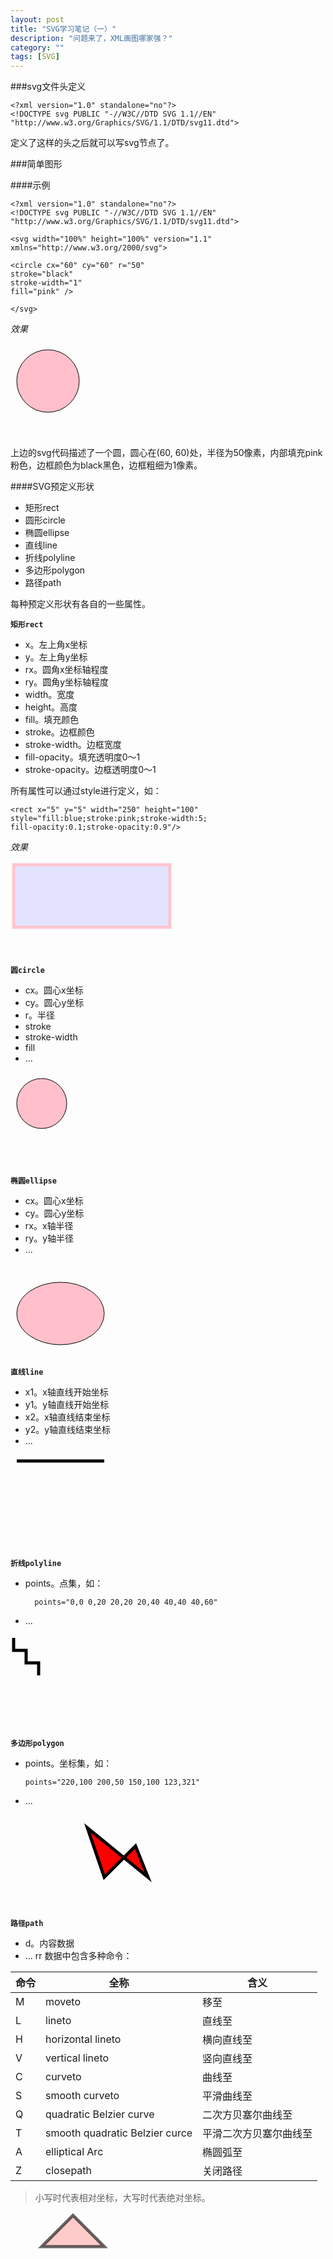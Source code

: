 ```yaml
---
layout: post
title: "SVG学习笔记（一）"
description: "问题来了，XML画图哪家强？"
category: ""
tags: [SVG]
---
```


###svg文件头定义


	<?xml version="1.0" standalone="no"?>
	<!DOCTYPE svg PUBLIC "-//W3C//DTD SVG 1.1//EN"
	"http://www.w3.org/Graphics/SVG/1.1/DTD/svg11.dtd">


定义了这样的头之后就可以写svg节点了。

###简单图形

####示例


	<?xml version="1.0" standalone="no"?>
	<!DOCTYPE svg PUBLIC "-//W3C//DTD SVG 1.1//EN"
	"http://www.w3.org/Graphics/SVG/1.1/DTD/svg11.dtd">
	
	<svg width="100%" height="100%" version="1.1"
	xmlns="http://www.w3.org/2000/svg">
	
	<circle cx="60" cy="60" r="50"
	stroke="black"
	stroke-width="1"
	fill="pink" />
	
	</svg>

*效果*


<svg width="100%" height="100%" version="1.1"
xmlns="http://www.w3.org/2000/svg">
<circle cx="60" cy="60" r="50"
stroke="black"
stroke-width="1"
fill="pink" />

</svg>

上边的svg代码描述了一个圆，圆心在(60, 60)处，半径为50像素，内部填充pink粉色，边框颜色为black黑色，边框粗细为1像素。

####SVG预定义形状

- 矩形rect
- 圆形circle
- 椭圆ellipse
- 直线line
- 折线polyline
- 多边形polygon
- 路径path

每种预定义形状有各自的一些属性。

**`矩形rect`**

- x。左上角x坐标
- y。左上角y坐标
- rx。圆角x坐标轴程度
- ry。圆角y坐标轴程度
- width。宽度
- height。高度
- fill。填充颜色
- stroke。边框颜色
- stroke-width。边框宽度
- fill-opacity。填充透明度0～1
- stroke-opacity。边框透明度0～1

所有属性可以通过style进行定义，如：


	<rect x="5" y="5" width="250" height="100"
	style="fill:blue;stroke:pink;stroke-width:5;
	fill-opacity:0.1;stroke-opacity:0.9"/>

*效果*


<svg width="100%" height="100%" version="1.1"
xmlns="http://www.w3.org/2000/svg">
<rect x="5" y="5" width="250" height="100"
style="fill:blue;stroke:pink;stroke-width:5;
fill-opacity:0.1;stroke-opacity:0.9"/>

</svg>

**`圆circle`**

- cx。圆心x坐标
- cy。圆心y坐标
- r。半径
- stroke
- stroke-width
- fill
- ...


<svg width="100%" height="100%" version="1.1"
xmlns="http://www.w3.org/2000/svg">
<circle cx="50" cy="50" r="40"
fill="pink"
stroke="black"
stroke-width="1"/>
</svg>


**`椭圆ellipse`**

- cx。圆心x坐标
- cy。圆心y坐标
- rx。x轴半径
- ry。y轴半径
- ...

<svg width="100%" height="100%" version="1.1"
xmlns="http://www.w3.org/2000/svg">
<ellipse cx="80" cy="80"
rx="70" ry="50" fill="pink" stroke="black"
stroke-width="1" />
</svg>

**`直线line`**

- x1。x轴直线开始坐标
- y1。y轴直线开始坐标
- x2。x轴直线结束坐标
- y2。y轴直线结束坐标
- ...

<svg width="100%" height="100%" version="1.1"
xmlns="http://www.w3.org/2000/svg">
<line x1="10" y1="10" x2="150" y2="10" stroke="black"
stroke-width="5" />
</svg>

**`折线polyline`**

- points。点集，如：

		points="0,0 0,20 20,20 20,40 40,40 40,60"
- ...

<svg width="100%" height="100%" version="1.1"
xmlns="http://www.w3.org/2000/svg">
<polyline
	points="5,5 5,25 25,25 25,45 45,45 45,65"
	stroke="black"
	fill="white"
	stroke-width="5" />
</svg>


**`多边形polygon`**

- points。坐标集，如：

	  points="220,100 200,50 150,100 123,321"

- ...

<svg width="100%" height="100%" version="1.1"
xmlns="http://www.w3.org/2000/svg">
<polygon
	points="220,100 200,50 150,100 123,21"
	stroke-width="5"
	stroke="black"
	fill="red" />
</svg>

**`路径path`**

- d。内容数据
- ...
rr
数据中包含多种命令：

|命令|全称|含义|
|--|--|--|
|M|moveto|移至|
|L|lineto|直线至|
|H|horizontal lineto|横向直线至|
|V|vertical lineto|竖向直线至|
|C|curveto|曲线至|
|S|smooth curveto|平滑曲线至|
|Q|quadratic Belzier curve|二次方贝塞尔曲线至|
|T|smooth quadratic Belzier curce|平滑二次方贝塞尔曲线至|
|A|elliptical Arc|椭圆弧至|
|Z|closepath|关闭路径|

>小写时代表相对坐标，大写时代表绝对坐标。

<svg width="100%" height="100%" version="1.1"
xmlns="http://www.w3.org/2000/svg">
<path d="M100 5 L150 55 L50 55 Z"
fill="red" stroke="black" stroke-width="5"
fill-opacity="0.2" stroke-opacity="0.6" />
</svg>
